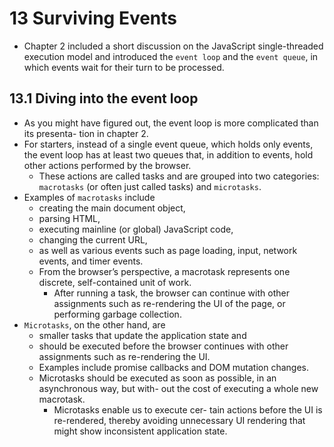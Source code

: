 # 13 Surviving Events
* Chapter 2 included a short discussion on the JavaScript single-threaded execution model and introduced the `event loop` and the `event queue`, in which events wait for their turn to be processed. 
## 13.1 Diving into the event loop
* As you might have figured out, the event loop is more complicated than its presenta- tion in chapter 2. 
* For starters, instead of a single event queue, which holds only events, the event loop has at least two queues that, in addition to events, hold other actions performed by the browser. 
  * These actions are called tasks and are grouped into two categories: `macrotasks` (or often just called tasks) and `microtasks`.
* Examples of `macrotasks` include 
  * creating the main document object, 
  * parsing HTML, 
  * executing mainline (or global) JavaScript code, 
  * changing the current URL, 
  * as well as various events such as page loading, input, network events, and timer events. 
  * From the browser’s perspective, a macrotask represents one discrete, self-contained unit of work. 
    * After running a task, the browser can continue with other assignments such as re-rendering the UI of the page, or performing garbage collection.
* `Microtasks`, on the other hand, are 
  * smaller tasks that update the application state and 
  * should be executed before the browser continues with other assignments such as re-rendering the UI. 
  * Examples include promise callbacks and DOM mutation changes. 
  * Microtasks should be executed as soon as possible, in an asynchronous way, but with- out the cost of executing a whole new macrotask. 
    * Microtasks enable us to execute cer- tain actions before the UI is re-rendered, thereby avoiding unnecessary UI rendering that might show inconsistent application state.
####
####
####
######
######
